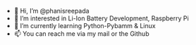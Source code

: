 - 👋 Hi, I’m @phanisreepada
- 👀 I’m interested in Li-Ion Battery Development, Raspberry Pi
- 🌱 I’m currently learning Python-Pybamm & Linux 
- 📫 You can reach me via my mail or the Github

<!---
phanisreepada/phanisreepada is a ✨ special ✨ repository because its `README.md` (this file) appears on your GitHub profile.
You can click the Preview link to take a look at your changes.
--->
